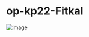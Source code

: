 
# op-kp22-Fitkal
 
![image](https://github.com/kp22FitkalDmytro/op-kp22-Fitkal/assets/117391309/aa41275e-8772-432e-a4b9-d87b23cb9b54)

